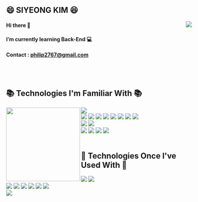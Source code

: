 <!--
**Ksiyeong/Ksiyeong** is a ✨ _special_ ✨ repository because its `README.md` (this file) appears on your GitHub profile.

Here are some ideas to get you started:

- 🔭 I’m currently working on ...
- 🌱 I’m currently learning ...
- 👯 I’m looking to collaborate on ...
- 🤔 I’m looking for help with ...
- 💬 Ask me about ...
- 📫 How to reach me: ...
- 😄 Pronouns: ...
- ⚡ Fun fact: ...
-->

## 😄 SIYEONG KIM 😆

<a href="https://e-room.tistory.com/"><img align="right" src="https://github-readme-tistory-card.vercel.app/api?name=e-room&theme=default"/></a>

#### Hi there 👋

#### I’m currently learning Back-End 💻

#### Contact : philip2767@gmail.com

<br>
<br>

## 📚 Technologies I'm Familiar With 📚

<img height="200" align="left" src="https://github-readme-stats.vercel.app/api/top-langs/?username=Ksiyeong&theme=buefy&layout=compact&langs_count=10"/>

<div> <!--5줄 유지하도록 해야함-->
  <img src="https://img.shields.io/badge/Java-007396?style=for-the-badge&logo=java&logoColor=white">
  <br>

  <img src="https://img.shields.io/badge/Spring-6DB33F?style=for-the-badge&logo=Spring&logoColor=white"> 
  <img src="https://img.shields.io/badge/Spring Boot-6DB33F?style=for-the-badge&logo=Spring Boot&logoColor=white"> 
  <img src="https://img.shields.io/badge/Spring Security-6DB33F?style=for-the-badge&logo=Spring Security&logoColor=white">
  <img src="https://img.shields.io/badge/Spring Data Jpa-6DB33F?style=for-the-badge">

  <img src="https://img.shields.io/badge/Query%20Dsl-59666C?style=for-the-badge&logo=&logoColor=white">
  <img src="https://img.shields.io/badge/JSON%20Web%20Tokens-000000?style=for-the-badge&logo=JSON%20Web%20Tokens&logoColor=white">
  <img src="https://img.shields.io/badge/OAuth2.0-000000?style=for-the-badge&logo=OAuth2.0&logoColor=white">
  <img src="https://img.shields.io/badge/junit5-25A162?style=for-the-badge&logo=junit5&logoColor=white">
  <br>

  <img src="https://img.shields.io/badge/MySQL-4479A1?style=for-the-badge&logo=mysql&logoColor=white">
  <img src="https://img.shields.io/badge/mariadb-003545?style=for-the-badge&logo=mariadb&logoColor=white">
  <br>

  <img src="https://img.shields.io/badge/Docker-2496ED?style=for-the-badge&logo=Docker&logoColor=white">
  <img src="https://img.shields.io/badge/amazon%20ec2-FF9900?style=for-the-badge&logo=amazonec2&logoColor=white">
  <img src="https://img.shields.io/badge/Amazon%20RDS-527FFF?style=for-the-badge&logo=Amazon%20RDS&logoColor=white">
  <img src="https://img.shields.io/badge/Amazon%20S3-569A31?style=for-the-badge&logo=Amazon%20S3&logoColor=white">
  <br>
</div>
<br>

## 🌱 Technologies Once I've Used With 🌱

<div>
  <img src="https://img.shields.io/badge/Python-3776AB?style=for-the-badge&logo=python&logoColor=white">
  <img src="https://img.shields.io/badge/javascript-F7DF1E?style=for-the-badge&logo=javascript&logoColor=white">
  <br>

  <img src="https://img.shields.io/badge/node.js-339933?style=for-the-badge&logo=nodedotjs&logoColor=white">
  <img src="https://img.shields.io/badge/express-000000?style=for-the-badge&logo=express&logoColor=white">
  <img src="https://img.shields.io/badge/django-092E20?style=for-the-badge&logo=django&logoColor=white">
  <img src="https://img.shields.io/badge/flask-000000?style=for-the-badge&logo=flask&logoColor=white">
  <img src="https://img.shields.io/badge/bootstrap-7952B3?style=for-the-badge&logo=bootstrap&logoColor=white">
  <img src="https://img.shields.io/badge/jquery-0769AD?style=for-the-badge&logo=jquery&logoColor=white">
  <br>

  <img src="https://img.shields.io/badge/mongodb-47A248?style=for-the-badge&logo=mongodb&logoColor=white">
</div>

